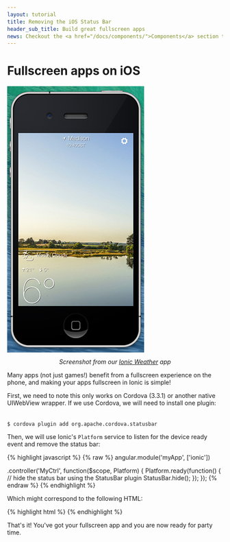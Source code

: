```yaml
---
layout: tutorial
title: Removing the iOS Status Bar
header_sub_title: Build great fullscreen apps
news: Checkout the <a href="/docs/components/">Components</a> section to see what Ionic already has
---
```


Fullscreen apps on iOS
====

<div class="row">
  <div class="col-sm-4">
    <img src="ss.jpg" alt="Fullscreen App" style="max-width: 100%">
    <p style="text-align: center; margin-top: 10px">
      <i>Screenshot from our <a href="https://github.com/driftyco/ionic-weather/">Ionic Weather</a> app</i>
    </p>
  </div>
  <div class="col-sm-8">
    <p>
      Many apps (not just games!) benefit from a fullscreen experience on the phone, and making your apps
      fullscreen in Ionic is simple!
    </p>
    <p>
      First, we need to note this only works on Cordova (3.3.1) or another native UIWebView wrapper. If we use Cordova,
      we will need to install one plugin:
    </p>
    <p>
<code>
$ cordova plugin add org.apache.cordova.statusbar
</code>
    </p>
    <p>
      Then, we will use Ionic's <code>Platform</code> service to listen for the device ready event and remove the status bar:
    </p>
    <p>
{% highlight javascript %}
{% raw %}
angular.module('myApp', ['ionic'])

.controller('MyCtrl', function($scope, Platform) {
  Platform.ready(function() {
    // hide the status bar using the StatusBar plugin
    StatusBar.hide();
  });
});
{% endraw %}
{% endhighlight %}
    </p>
    <p>
      Which might correspond to the following HTML:
    </p>
    <p>
{% highlight html %}
      <body ng-controller="MyCtrl">
      </body>
{% endhighlight %}
    </p>
    <p>
      That's it! You've got your fullscreen app and you are now ready for party time.
    </p>
  </div>
</div>
